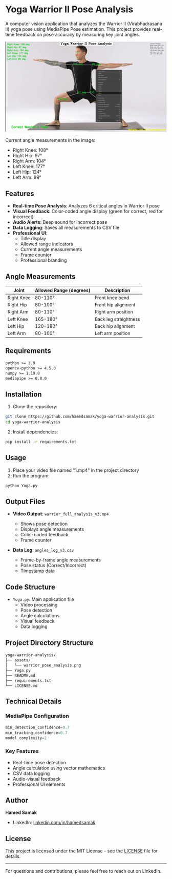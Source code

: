 # Yoga Warrior II Pose Analysis

A computer vision application that analyzes the Warrior II (Virabhadrasana II) yoga pose using MediaPipe Pose estimation. This project provides real-time feedback on pose accuracy by measuring key joint angles.

![Yoga Warrior II Pose Analysis](assets/warrior_pose_analysis.png)

Current angle measurements in the image:
- Right Knee: 108°
- Right Hip: 97°
- Right Arm: 104°
- Left Knee: 177°
- Left Hip: 124°
- Left Arm: 89°

## Features

- **Real-time Pose Analysis**: Analyzes 6 critical angles in Warrior II pose
- **Visual Feedback**: Color-coded angle display (green for correct, red for incorrect)
- **Audio Alerts**: Beep sound for incorrect pose
- **Data Logging**: Saves all measurements to CSV file
- **Professional UI**: 
  - Title display
  - Allowed range indicators
  - Current angle measurements
  - Frame counter
  - Professional branding

## Angle Measurements

| Joint | Allowed Range (degrees) | Description |
|-------|------------------------|-------------|
| Right Knee | 80-110° | Front knee bend |
| Right Hip | 80-100° | Front hip alignment |
| Right Arm | 80-110° | Right arm position |
| Left Knee | 165-180° | Back leg straightness |
| Left Hip | 120-180° | Back hip alignment |
| Left Arm | 80-100° | Left arm position |

## Requirements

```
python >= 3.9
opencv-python >= 4.5.0
numpy >= 1.19.0
mediapipe >= 0.8.0
```

## Installation

1. Clone the repository:
```bash
git clone https://github.com/hamedsamak/yoga-warrior-analysis.git
cd yoga-warrior-analysis
```

2. Install dependencies:
```bash
pip install -r requirements.txt
```

## Usage

1. Place your video file named "1.mp4" in the project directory
2. Run the program:
```bash
python Yoga.py
```

## Output Files

- **Video Output**: `warrior_full_analysis_v3.mp4`
  - Shows pose detection
  - Displays angle measurements
  - Color-coded feedback
  - Frame counter
  
- **Data Log**: `angles_log_v3.csv`
  - Frame-by-frame angle measurements
  - Pose status (Correct/Incorrect)
  - Timestamp data

## Code Structure

- `Yoga.py`: Main application file
  - Video processing
  - Pose detection
  - Angle calculations
  - Visual feedback
  - Data logging

## Project Directory Structure

```
yoga-warrior-analysis/
├── assets/
│   └── warrior_pose_analysis.png
├── Yoga.py
├── README.md
├── requirements.txt
└── LICENSE.md
```

## Technical Details

### MediaPipe Configuration
```python
min_detection_confidence=0.7
min_tracking_confidence=0.7
model_complexity=2
```

### Key Features
- Real-time pose detection
- Angle calculation using vector mathematics
- CSV data logging
- Audio-visual feedback
- Professional UI elements

## Author

**Hamed Samak**
- LinkedIn: [linkedin.com/in/hamedsamak](https://linkedin.com/in/hamedsamak)

## License

This project is licensed under the MIT License - see the [LICENSE](LICENSE.md) file for details.

---

For questions and contributions, please feel free to reach out on LinkedIn.